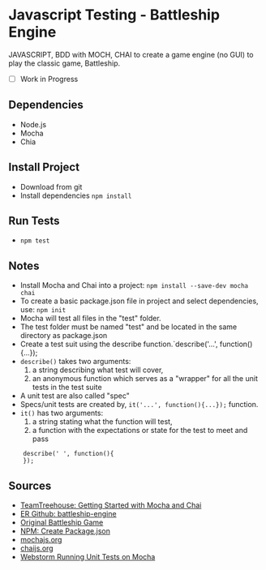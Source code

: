 # Javascript Testing - Battleship Engine

JAVASCRIPT, BDD with MOCH, CHAI to create a game engine (no GUI) to play the classic game, Battleship.

- [ ] Work in Progress



## Dependencies
- Node.js
- Mocha
- Chia

## Install Project

- Download from git
- Install dependencies `npm install`

## Run Tests

- `npm test`


## Notes

- Install Mocha and Chai into a project: `npm install --save-dev mocha chai`
- To create a basic package.json file in project and select dependencies, use: `npm init`
- Mocha will test all files in the "test" folder.
- The test folder must be named "test" and be located in the same directory as package.json
- Create a test suit using the describe function.`describe('...', function(){...});
- `describe()` takes two arguments: 
    1. a string describing what test will cover, 
    2. an anonymous function which serves as a "wrapper" for all the unit tests in the test suite
- A unit test are also called "spec"
- Specs/unit tests are created by, `it('...', function(){...});` function.
- `it()` has two arguments: 
    1. a string stating what the function will test,
    2. a function with the expectations or state for the test to meet and pass

```
    describe(' ', function(){
    });
``` 


## Sources

- [TeamTreehouse: Getting Started with Mocha and Chai](https://teamtreehouse.com/library/javascript-unit-testing/behavior-driven-development-with-mocha-chai/getting-started-with-mocha-and-chai)
- [ER Github: battleship-engine](https://github.com/EdwardRutz/battleship-engine)
- [Original Battleship Game](https://www.hasbro.com/en-us/product/battleship-game-retro-series-1967-edition:F9D20F7E-2C1D-4261-BB10-FF8B648AA5C8)
- [NPM: Create Package.json](https://docs.npmjs.com/cli/init)
- [mochajs.org](https://mochajs.org/)
- [chaijs.org](http://chaijs.com/api/bdd/)
- [Webstorm Running Unit Tests on Mocha](https://www.jetbrains.com/help/webstorm/2018.1/running-unit-tests-on-mocha.html)

